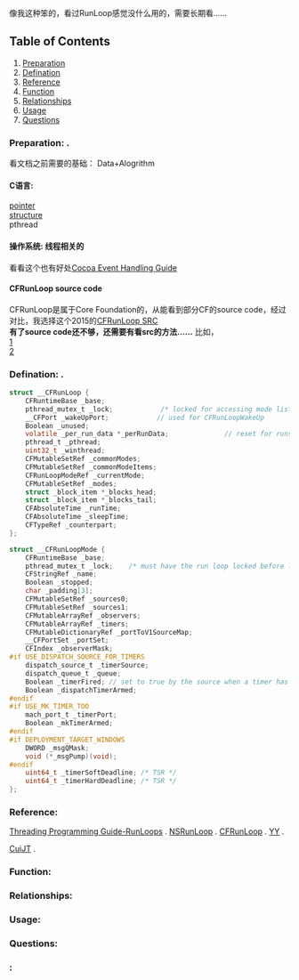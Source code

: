 像我这种笨的，看过RunLoop感觉没什么用的，需要长期看……
## <a name='contents'>Table of Contents</a>

1. [Preparation](#Preparation)
1. [Defination](#Defination)
1. [Reference](#Reference)
1. [Function](#Function)
1. [Relationships](#Relationships)
1. [Usage](#Usage)
1. [Questions](#Questions)
### <a name='Preparation'>Preparation:</a> . 
看文档之前需要的基础：
Data+Alogrithm
#### C语言: 
[pointer](https://github.com/saint-shaka/CHowToProgram8thNotes/blob/master/07.C%20Pointers.md)  
[structure](https://github.com/saint-shaka/CHowToProgram8thNotes/blob/master/10.C%20Structures,%20Unions,%20Bit%20Manipulation%20and%20Enumerations.md)   
pthread
#### 操作系统: 线程相关的  
看看这个也有好处[Cocoa Event Handling Guide](https://developer.apple.com/library/archive/documentation/Cocoa/Conceptual/EventOverview/EventArchitecture/EventArchitecture.html#//apple_ref/doc/uid/10000060i-CH3-SW11)  

#### CFRunLoop source code
CFRunLoop是属于Core Foundation的，从[](https://opensource.apple.com/source/CF/)能看到部分CF的source code，经过对比，我选择这个2015的[CFRunLoop SRC](https://opensource.apple.com/source/CF/CF-1153.18/CFRunLoop.c.auto.html)  
**有了source code还不够，还需要有看src的方法……**
比如，  
[1](https://github.com/aredridel/how-to-read-code/blob/master/how-to-read-code.md)  
[2](http://himmele.blogspot.com/2012/01/how-do-you-read-source-code.html)  


 
### <a name='Defination'>Defination:</a> . 
```C
struct __CFRunLoop {
    CFRuntimeBase _base;
    pthread_mutex_t _lock;            /* locked for accessing mode list */
    __CFPort _wakeUpPort;            // used for CFRunLoopWakeUp
    Boolean _unused;
    volatile _per_run_data *_perRunData;              // reset for runs of the run loop
    pthread_t _pthread;
    uint32_t _winthread;
    CFMutableSetRef _commonModes;
    CFMutableSetRef _commonModeItems;
    CFRunLoopModeRef _currentMode;
    CFMutableSetRef _modes;
    struct _block_item *_blocks_head;
    struct _block_item *_blocks_tail;
    CFAbsoluteTime _runTime;
    CFAbsoluteTime _sleepTime;
    CFTypeRef _counterpart;
};
```
```C
struct __CFRunLoopMode {
    CFRuntimeBase _base;
    pthread_mutex_t _lock;    /* must have the run loop locked before locking this */
    CFStringRef _name;
    Boolean _stopped;
    char _padding[3];
    CFMutableSetRef _sources0;
    CFMutableSetRef _sources1;
    CFMutableArrayRef _observers;
    CFMutableArrayRef _timers;
    CFMutableDictionaryRef _portToV1SourceMap;
    __CFPortSet _portSet;
    CFIndex _observerMask;
#if USE_DISPATCH_SOURCE_FOR_TIMERS
    dispatch_source_t _timerSource;
    dispatch_queue_t _queue;
    Boolean _timerFired; // set to true by the source when a timer has fired
    Boolean _dispatchTimerArmed;
#endif
#if USE_MK_TIMER_TOO
    mach_port_t _timerPort;
    Boolean _mkTimerArmed;
#endif
#if DEPLOYMENT_TARGET_WINDOWS
    DWORD _msgQMask;
    void (*_msgPump)(void);
#endif
    uint64_t _timerSoftDeadline; /* TSR */
    uint64_t _timerHardDeadline; /* TSR */
};

```
### <a name='Reference'>Reference:</a>  
[Threading Programming Guide-RunLoops](https://developer.apple.com/library/archive/documentation/Cocoa/Conceptual/Multithreading/RunLoopManagement/RunLoopManagement.html#//apple_ref/doc/uid/10000057i-CH16-SW1) . 
[NSRunLoop](https://developer.apple.com/documentation/foundation/nsrunloop?language=occ) . 
[CFRunLoop](https://developer.apple.com/documentation/corefoundation/cfrunloop-rht) . 
[YY](https://blog.ibireme.com/2015/05/18/runloop/) . 

[CuiJT](https://www.cnblogs.com/kenshincui/p/6823841.html) . 
### <a name='Function'>Function:</a>  

### <a name='Relationships'>Relationships:</a>

### <a name='Usage'>Usage:</a>


### <a name='Questions'>Questions:</a>  


### <a name=''>:</a>  


